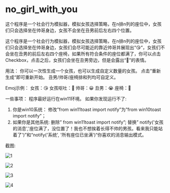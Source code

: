 # no_girl_with_you
这个程序是一个社会行为模拟器，模拟女孩选择策略，在n排n列的座位中，女孩们只会选择坐在帅哥身边，女孩不会坐在丑男前后左右四个位置。



这个程序是一个社会行为模拟器，模拟女孩选择策略，在n排n列的座位中，女孩们只会选择坐在帅哥身边，女孩们会尽可能近的靠近帅哥并展现出“😘“，女孩们不会坐在丑男的前后左右四个座椅，如果所有符合条件的座位都满了，你可以点击Checkbox，点击之后，女孩们会坐在丑男旁边，但是会露出“🤮”的表情。

用法：
你可以一次性生成一个女孩，也可以生成自定义数量的女孩。
点击“重新生成“即可重新开始。
丑男/帅哥/座椅排和列均可自定义。

Emoj示例：
女孩：😘
女孩呕吐：🤮
帅哥：😀
丑男：😭
座椅：💺

一些事项：
程序最好运行在win11环境。
如果你发现运行不了:
1.	你是win10系统：
修改”from win11toast import notify”为”from win10toast import notify”；
2.	如果你是其他系统:
删除” from win11toast import notify”;
替换” notify('女孩的消息','座位满了，没位置了！我也不想挨着长得不帅的男孩。看来我只能站着了')”和“notify('系统', '所有座位已坐满')“你喜欢的消息输出模式。

截图:

![1](https://github.com/user-attachments/assets/763a80a1-54a8-4a87-8683-b7418060cc4b)

![2](https://github.com/user-attachments/assets/7a963e74-3624-461b-a02c-fcba5c7b296b)

![3](https://github.com/user-attachments/assets/6c2d992b-cc31-4d85-8e45-7c732d3b383b)

![4](https://github.com/user-attachments/assets/0e9254cb-7dd2-499d-ba87-2ced2f43039d)
